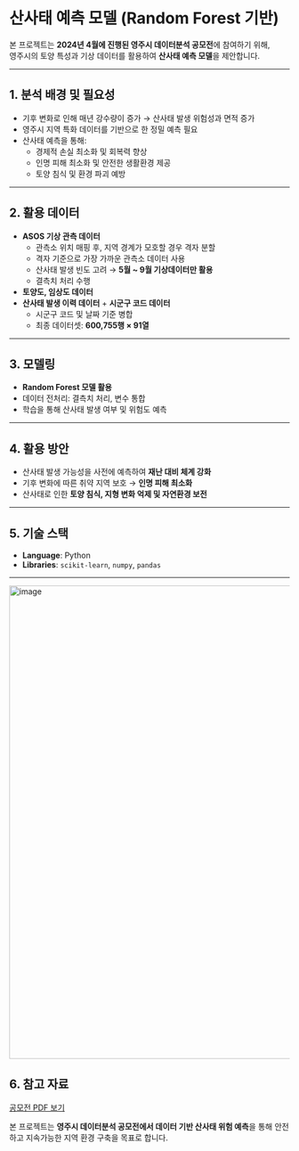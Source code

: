 # 산사태 예측 모델 (Random Forest 기반)

본 프로젝트는 **2024년 4월에 진행된 영주시 데이터분석 공모전**에 참여하기 위해,  
영주시의 토양 특성과 기상 데이터를 활용하여 **산사태 예측 모델**을 제안합니다.  

---

## 1. 분석 배경 및 필요성
- 기후 변화로 인해 매년 강수량이 증가 → 산사태 발생 위험성과 면적 증가  
- 영주시 지역 특화 데이터를 기반으로 한 정밀 예측 필요  
- 산사태 예측을 통해:
  - 경제적 손실 최소화 및 회복력 향상  
  - 인명 피해 최소화 및 안전한 생활환경 제공  
  - 토양 침식 및 환경 파괴 예방  

---

## 2. 활용 데이터
- **ASOS 기상 관측 데이터**
  - 관측소 위치 매핑 후, 지역 경계가 모호할 경우 격자 분할
  - 격자 기준으로 가장 가까운 관측소 데이터 사용
  - 산사태 발생 빈도 고려 → **5월 ~ 9월 기상데이터만 활용**
  - 결측치 처리 수행  
- **토양도, 임상도 데이터**
- **산사태 발생 이력 데이터** + **시군구 코드 데이터**
  - 시군구 코드 및 날짜 기준 병합  
  - 최종 데이터셋: **600,755행 × 91열**  

---

## 3. 모델링
- **Random Forest 모델 활용**
- 데이터 전처리: 결측치 처리, 변수 통합
- 학습을 통해 산사태 발생 여부 및 위험도 예측  

---

## 4. 활용 방안
- 산사태 발생 가능성을 사전에 예측하여 **재난 대비 체계 강화**  
- 기후 변화에 따른 취약 지역 보호 → **인명 피해 최소화**  
- 산사태로 인한 **토양 침식, 지형 변화 억제 및 자연환경 보전**  

---

## 5. 기술 스택
- **Language**: Python  
- **Libraries**: `scikit-learn`, `numpy`, `pandas`  

---
<img width="1611" height="850" alt="image" src="https://github.com/user-attachments/assets/67f2a24e-8998-450e-965b-6122f5f40e7f" />

## 6. 참고 자료
[공모전 PDF 보기](./박진성_011005_영주시%20빅데이터%20공모전.pdf)



 본 프로젝트는 **영주시 데이터분석 공모전에서 데이터 기반 산사태 위험 예측**을 통해 안전하고 지속가능한 지역 환경 구축을 목표로 합니다.
